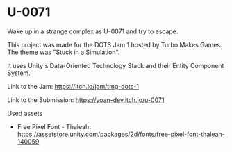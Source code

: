 # U-0071

Wake up in a strange complex as U-0071 and try to escape.

This project was made for the DOTS Jam 1 hosted by Turbo Makes Games. The theme was "Stuck in a Simulation".

It uses Unity's Data-Oriented Technology Stack and their Entity Component System.

Link to the Jam: https://itch.io/jam/tmg-dots-1

Link to the Submission: https://yoan-dev.itch.io/u-0071

Used assets
- Free Pixel Font - Thaleah: https://assetstore.unity.com/packages/2d/fonts/free-pixel-font-thaleah-140059
